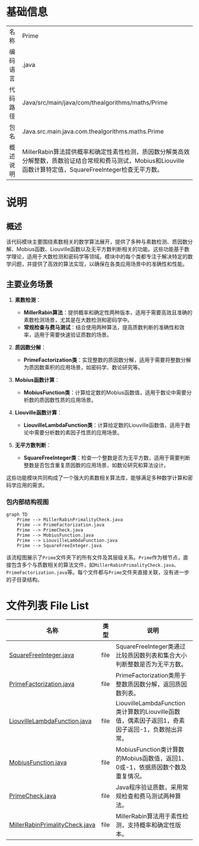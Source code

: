 # 基础信息

|      |      |
|------|------|
| 名称 | Prime |
| 编码语言 | .java |
| 代码路径 | Java/src/main/java/com/thealgorithms/maths/Prime |
| 包名 | Java.src.main.java.com.thealgorithms.maths.Prime |
| 概述说明 | MillerRabin算法提供概率和确定性素性检测，质因数分解类高效分解整数，质数验证结合常规和费马测试，Mobius和Liouville函数计算特定值，SquareFreeInteger检查无平方数。 |

# 说明

## 概述
该代码模块主要围绕素数相关的数学算法展开，提供了多种与素数检测、质因数分解、Mobius函数、Liouville函数以及无平方数判断相关的功能。这些功能基于数学理论，适用于大数检测和密码学等领域。模块中的每个类都专注于解决特定的数学问题，并提供了高效的算法实现，以确保在各类应用场景中的准确性和性能。

## 主要业务场景
1. **素数检测**：
   - **MillerRabin算法**：提供概率和确定性两种版本，适用于需要高效且准确的素数检测场景，尤其是在大数检测和密码学中。
   - **常规检查与费马测试**：结合使用两种算法，提高质数判断的准确性和效率，适用于需要快速验证质数的场景。

2. **质因数分解**：
   - **PrimeFactorization类**：实现整数的质因数分解，适用于需要将整数分解为质因数乘积的应用场景，如密码学、数论研究等。

3. **Mobius函数计算**：
   - **MobiusFunction类**：计算给定数的Mobius函数值，适用于数论中需要分析数的质因数性质的应用场景。

4. **Liouville函数计算**：
   - **LiouvilleLambdaFunction类**：计算给定数的Liouville函数值，适用于数论中需要分析数的素因子性质的应用场景。

5. **无平方数判断**：
   - **SquareFreeInteger类**：检查一个整数是否为无平方数，适用于需要判断整数是否包含重复质因数的应用场景，如数论研究和算法设计。

这些功能模块共同构成了一个强大的素数相关算法库，能够满足多种数学计算和密码学应用的需求。


### 包内部结构视图

```mermaid
graph TD
    Prime --> MillerRabinPrimalityCheck.java
    Prime --> PrimeFactorization.java
    Prime --> PrimeCheck.java
    Prime --> MobiusFunction.java
    Prime --> LiouvilleLambdaFunction.java
    Prime --> SquareFreeInteger.java
```

该流程图展示了`Prime`文件夹下的所有文件及其层级关系。`Prime`作为根节点，直接包含多个与质数相关的算法文件，如`MillerRabinPrimalityCheck.java`、`PrimeFactorization.java`等。每个文件都与`Prime`文件夹直接关联，没有进一步的子目录结构。

# 文件列表 File List

| 名称   | 类型  | 说明 |
|-------|------|-------------|
| [SquareFreeInteger.java](SquareFreeInteger.md) | file | SquareFreeInteger类通过比较质因数列表和集合大小判断整数是否为无平方数。 |
| [PrimeFactorization.java](PrimeFactorization.md) | file | PrimeFactorization类用于整数质因数分解，返回质因数列表。 |
| [LiouvilleLambdaFunction.java](LiouvilleLambdaFunction.md) | file | LiouvilleLambdaFunction类计算数的Liouville函数值，偶素因子返回1，奇素因子返回-1，负数抛出异常。 |
| [MobiusFunction.java](MobiusFunction.md) | file | MobiusFunction类计算数的Mobius函数值，返回1、0或-1，依据质因数个数及重复情况。 |
| [PrimeCheck.java](PrimeCheck.md) | file | Java程序验证质数，采用常规检查和费马测试两种算法。 |
| [MillerRabinPrimalityCheck.java](MillerRabinPrimalityCheck.md) | file | MillerRabin算法用于素性检测，支持概率和确定性版本。 |


